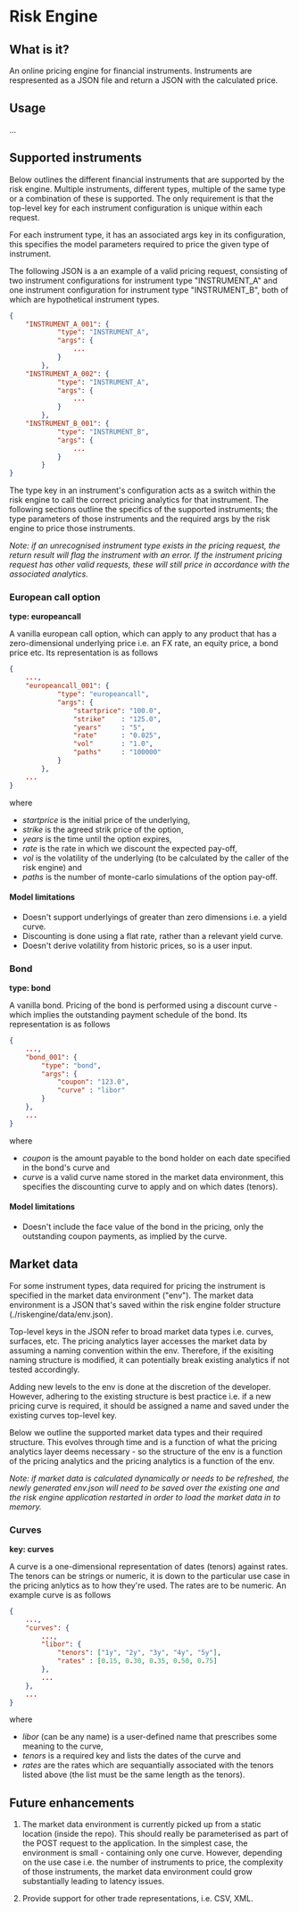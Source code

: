 # Risk Engine

## What is it?

An online pricing engine for financial instruments. Instruments are respresented as a JSON file and return a JSON with the calculated price.

## Usage

...

## Supported instruments

Below outlines the different financial instruments that are supported by the risk engine. Multiple instruments, different types, multiple of the same type or a combination of these is supported. The only requirement is that the top-level key for each instrument configuration is unique within each request. 

For each instrument type, it has an associated args key in its configuration, this specifies the model parameters required to price the given type of instrument.

The following JSON is a an example of a valid pricing request, consisting of two instrument configurations for instrument type "INSTRUMENT_A" and one instrument configuration for instrument type "INSTRUMENT_B", both of which are hypothetical instrument types.

```json
{
    "INSTRUMENT_A_001": {
            "type": "INSTRUMENT_A",
            "args": {
                ...
            }
        },
    "INSTRUMENT_A_002": {
            "type": "INSTRUMENT_A",
            "args": {
                ...
            }
        },
    "INSTRUMENT_B_001": {
            "type": "INSTRUMENT_B",
            "args": {
                ...
            }
        }
}
```

The type key in an instrument's configuration acts as a switch within the risk engine to call the correct pricing analytics for that instrument. The following sections outline the specifics of the supported instruments; the type parameters of those instruments and the required args by the risk engine to price those instruments.

*Note: if an unrecognised instrument type exists in the pricing request, the return result will flag the instrument with an error. If the instrument pricing request has other valid requests, these will still price in accordance with the associated analytics.*

### European call option
**type: europeancall**

A vanilla european call option, which can apply to any product that has a zero-dimensional underlying price i.e. an FX rate, an equity price, a bond price etc. Its representation is as follows

```json
{
    ...,
    "europeancall_001": {
            "type": "europeancall",
            "args": {
                "startprice": "100.0",
                "strike"    : "125.0",
                "years"     : "5",
                "rate"      : "0.025",
                "vol"       : "1.0",
                "paths"     : "100000"
            }
        },
    ...
}
```

where

- *startprice* is the initial price of the underlying,
- *strike* is the agreed strik price of the option,
- *years* is the time until the option expires,
- *rate* is the rate in which we discount the expected pay-off,
- *vol* is the volatility of the underlying (to be calculated by the caller of the risk engine) and
- *paths* is the number of monte-carlo simulations of the option pay-off.

#### Model limitations

- Doesn't support underlyings of greater than zero dimensions i.e. a yield curve.
- Discounting is done using a flat rate, rather than a relevant yield curve.
- Doesn't derive volatility from historic prices, so is a user input.

### Bond
**type: bond**

A vanilla bond. Pricing of the bond is performed using a discount curve - which implies the outstanding payment schedule of the bond. Its representation is as follows

```json
{   
    ...,
    "bond_001": {
        "type": "bond",
        "args": {
            "coupon": "123.0",
            "curve" : "libor"
        }
    },
    ...
}
```

where

- *coupon* is the amount payable to the bond holder on each date specified in the bond's curve and
- *curve* is a valid curve name stored in the market data environment, this specifies the discounting curve to apply and on which dates (tenors).

#### Model limitations

- Doesn't include the face value of the bond in the pricing, only the outstanding coupon payments, as implied by the curve.

## Market data

For some instrument types, data required for pricing the instrument is specified in the market data environment ("env"). The market data environment is a JSON that's saved within the risk engine folder structure (./riskengine/data/env.json).

Top-level keys in the JSON refer to broad market data types i.e. curves, surfaces, etc. The pricing analytics layer accesses the market data by assuming a naming convention within the env. Therefore, if the exisiting naming structure is modified, it can potentially break existing analytics if not tested accordingly. 

Adding new levels to the env is done at the discretion of the developer. However, adhering to the existing structure is best practice i.e. if a new pricing curve is required, it should be assigned a name and saved under the existing curves top-level key.

Below we outline the supported market data types and their required structure. This evolves through time and is a function of what the pricing analytics layer deems necessary - so the structure of the env is a function of the pricing analytics and the pricing analytics is a function of the env.

*Note: if market data is calculated dynamically or needs to be refreshed, the newly generated env.json will need to be saved over the existing one and the risk engine application restarted in order to load the market data in to memory.*

### Curves
**key: curves**

A curve is a one-dimensional representation of dates (tenors) against rates. The tenors can be strings or numeric, it is down to the particular use case in the pricing anlytics as to how they're used. The rates are to be numeric. An example curve is as follows

```json
{   
    ...,
    "curves": {
        ...,
        "libor": {
            "tenors": ["1y", "2y", "3y", "4y", "5y"],
            "rates" : [0.15, 0.30, 0.35, 0.50, 0.75]
        },
        ...
    },
    ...
}
```

where 

- *libor* (can be any name) is a user-defined name that prescribes some meaning to the curve,
- *tenors* is a required key and lists the dates of the curve and
- *rates* are the rates which are sequantially associated with the tenors listed above (the list must be the same length as the tenors).

## Future enhancements

1. The market data environment is currently picked up from a static location (inside the repo). This should really be parameterised as part of the POST request to the application. In the simplest case, the environment is small - containing only one curve. However, depending on the use case i.e. the number of instruments to price, the complexity of those instruments, the market data environment could grow substantially leading to latency issues.

2. Provide support for other trade representations, i.e. CSV, XML.